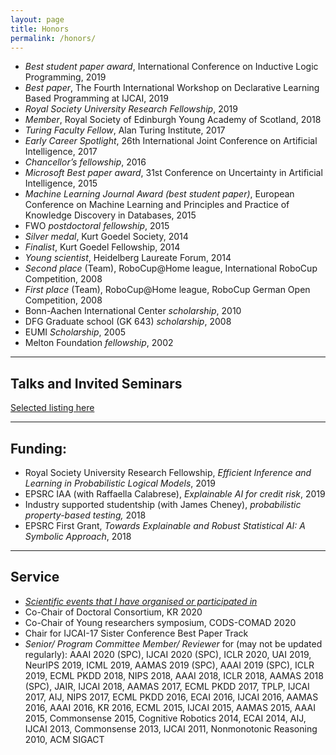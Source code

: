 ```yaml
---
layout: page
title: Honors
permalink: /honors/
---
```


*   _Best student paper award_, International Conference on Inductive Logic Programming, 2019
*   _Best paper_, The Fourth International Workshop on Declarative Learning Based Programming at IJCAI, 2019
*   _Royal Society University Research Fellowship_, 2019
*   _Member_, Royal Society of Edinburgh Young Academy of Scotland, 2018
*   _Turing Faculty Fellow_, Alan Turing Institute, 2017
*   _Early Career Spotlight_, 26th International Joint Conference on Artificial Intelligence, 2017
*   _Chancellor’s fellowship_, 2016
*   _Microsoft Best paper award_, 31st Conference on Uncertainty in Artificial Intelligence, 2015
*   _Machine Learning Journal Award (best student paper)_, European Conference on Machine Learning and Principles and Practice of Knowledge Discovery in Databases, 2015
*   FWO _postdoctoral fellowship_, 2015
*   _Silver medal_, Kurt Goedel Society, 2014
*   _Finalist_, Kurt Goedel Fellowship, 2014
*   _Young scientist_, Heidelberg Laureate Forum, 2014
*   _Second place_ (Team), RoboCup@Home league, International RoboCup Competition, 2008
*   _First place_ (Team), RoboCup@Home league, RoboCup German Open Competition, 2008
*   Bonn-Aachen International Center _scholarship_, 2010
*   DFG Graduate school (GK 643) _scholarship_, 2008
*   EUMI _Scholarship_, 2005
*   Melton Foundation _fellowship_, 2002

* * *

Talks and Invited Seminars
--------------------------

[Selected listing here](http://vaishakbelle.com/talks)

* * *

Funding:
--------

*   Royal Society University Research Fellowship, _Efficient Inference and Learning in Probabilistic Logical Models_, 2019
*   EPSRC IAA (with Raffaella Calabrese), _Explainable AI for credit risk_, 2019
*   Industry supported studentship (with James Cheney), _probabilistic property-based testing,_ 2018
*   EPSRC First Grant, _Towards Explainable and Robust Statistical AI: A Symbolic Approach_, 2018

* * *

Service
-------

*   _[Scientific events that I have organised or participated in](http://vaishakbelle.com/tagged/engagement)_
*   Co-Chair of Doctoral Consortium, KR 2020
*   Co-Chair of Young researchers symposium, CODS-COMAD 2020
*   Chair for IJCAI-17 Sister Conference Best Paper Track
*   _Senior/ Program Committee Member/ Reviewer_ for (may not be updated regularly): AAAI 2020 (SPC), IJCAI 2020 (SPC), ICLR 2020, UAI 2019, NeurIPS 2019, ICML 2019, AAMAS 2019 (SPC), AAAI 2019 (SPC), ICLR 2019, ECML PKDD 2018, NIPS 2018, AAAI 2018, ICLR 2018, AAMAS 2018 (SPC), JAIR, IJCAI 2018, AAMAS 2017, ECML PKDD 2017, TPLP, IJCAI 2017, AIJ, NIPS 2017, ECML PKDD 2016, ECAI 2016, IJCAI 2016, AAMAS 2016, AAAI 2016, KR 2016, ECML 2015, IJCAI 2015, AAMAS 2015, AAAI 2015, Commonsense 2015, Cognitive Robotics 2014, ECAI 2014, AIJ, IJCAI 2013, Commonsense 2013, IJCAI 2011, Nonmonotonic Reasoning 2010, ACM SIGACT
